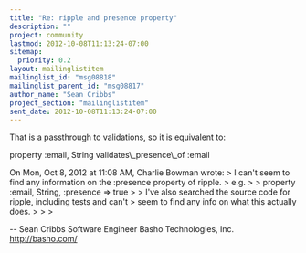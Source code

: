 ```yaml
---
title: "Re: ripple and presence property"
description: ""
project: community
lastmod: 2012-10-08T11:13:24-07:00
sitemap:
  priority: 0.2
layout: mailinglistitem
mailinglist_id: "msg08818"
mailinglist_parent_id: "msg08817"
author_name: "Sean Cribbs"
project_section: "mailinglistitem"
sent_date: 2012-10-08T11:13:24-07:00
---
```



That is a passthrough to validations, so it is equivalent to:

property :email, String
validates\\_presence\\_of :email

On Mon, Oct 8, 2012 at 11:08 AM, Charlie Bowman
 wrote:
&gt; I can't seem to find any information on the :presence property of ripple.
&gt; e.g.
&gt;
&gt; property :email, String, :presence =&gt; true
&gt;
&gt; I've also searched the source code for ripple, including tests and can't
&gt; seem to find any info on what this actually does.
&gt;
&gt;
&gt;


-- 
Sean Cribbs 
Software Engineer
Basho Technologies, Inc.
http://basho.com/

